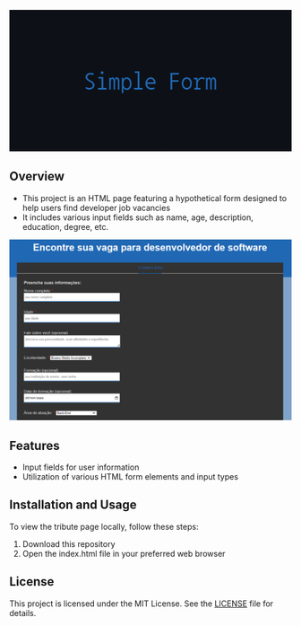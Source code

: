 <p align="center">
  <img src="img/Simple_Form_Banner.png" alt="Simple Form Banner" />
</p>

## Overview

- This project is an HTML page featuring a hypothetical form designed to help users find developer job vacancies
- It includes various input fields such as name, age, description, education, degree, etc.

<p align="center">
  <img src="img/Simple_Form_Image.PNG" alt="Simple Form Image" />
</p>

## Features

- Input fields for user information
- Utilization of various HTML form elements and input types

## Installation and Usage

To view the tribute page locally, follow these steps:

1. Download this repository
2. Open the index.html file in your preferred web browser

## License

This project is licensed under the MIT License. See the [LICENSE](LICENSE) file for details.
